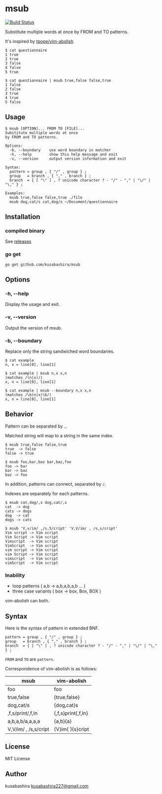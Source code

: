 msub
====

[![Build Status](https://travis-ci.org/kusabashira/msub.svg?branch=master)](https://travis-ci.org/kusabashira/msub)

Substitute multiple words at once
by FROM and TO patterns.

It's inspired by [tpope/vim-abolish](http://github.com/tpope/vim-abolish)

```
$ cat questionnaire
1 true
2 true
3 false
4 false
5 true

$ cat questionnaire | msub true,false false,true
1 false
2 false
3 true
4 true
5 false
```

Usage
-----

```
$ msub [OPTION]... FROM TO [FILE]...
Substitute multiple words at once
by FROM and TO patterns.

Options:
  -b, --boundary    use word boundary in matcher
  -h, --help        show this help message and exit
  -v, --version     output version information and exit

Syntax:
  pattern = group , { "/" , group } ;
  group   = branch , { "," , branch } ;
  branch  = { [ "\" ] , ? unicode character ? - "/" - "," | "\/" | "\," } ;

Examples:
  msub true,false false,true ./file
  msub dog,cat/s cat,dog/s ~/Document/questionnaire
```

Installation
------------

### compiled binary

See [releases](https://github.com/kusabashira/msub/releases)

### go get

```
go get github.com/kusabashira/msub
```

Options
-------

### -h, --help

Display the usage and exit.

### -v, --version

Output the version of msub.

### -b, --boundary

Replace only the string sandwiched word boundaries.

```
$ cat example
n, x = line[0], line[1]

$ cat example | msub n,x x,n
(matches /(n|x)/)
x, n = lixe[0], lixe[1]

$ cat example | msub --boundary n,x x,n
(matches /\b(n|x)\b/)
x, n = line[0], line[1]
```

Behavior
--------

Pattern can be separated by `,`.

Matched string will map to a string in the same index.

```
$ msub true,false false,true
true  -> false
false -> true

$ msub foo,bar,baz bar,baz,foo
foo -> bar
bar -> baz
baz -> foo
```

In addition, patterns can connect, separated by `/`.

Indexes are separately for each patterns.

```
$ msub cat,dog/,s dog,cat/,s
cat  -> dog
cats -> dogs
dog  -> cat
dogs -> cats

$ msub 'V,v/im/ ,/s,S/cript' 'V,V/im/ , /s,s/cript'
Vim script -> Vim script
Vim Script -> Vim script
Vimscript  -> Vim script
VimScript  -> Vim script
vim script -> Vim script
vim Script -> Vim script
vimscript  -> Vim script
vimScript  -> Vim script
```

### Inability

- loop patterns ( a,b -> a,b,a,b,a,b ... )
- three case variants ( box -> box, Box, BOX )

vim-abolish can both.

Syntax
------

Here is the syntax of pattern in extended BNF.

```
pattern = group , { "/" , group } ;
group   = branch , { "," , branch } ;
branch  = { [ "\" ] , ? unicode character ? - "/" - "," | "\/" | "\," } ;
```

`FROM` and `TO` are `pattern`.

Correspondence of vim-abolish is as follows:

| msub                 | vim-abolish        |
|----------------------|--------------------|
| foo                  | foo                |
| true,false           | {true,false}       |
| dog,cat/s            | {dog,cat}s         |
| ,f,s/print/,f,ln     | {,f,s}print{,f,ln} |
| a,b,a,b/a,a,a,a      | {a,b}{a}           |
| V,V/im/ , /s,s/cript | {V}im{ }{s}cript   |

License
-------

MIT License

Author
------

kusabashira <kusabashira227@gmail.com>
